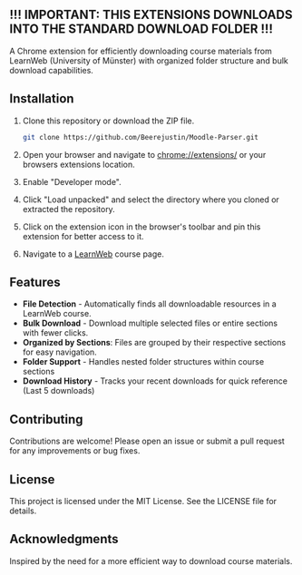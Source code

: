 ## !!! IMPORTANT: THIS EXTENSIONS DOWNLOADS INTO THE STANDARD DOWNLOAD FOLDER !!!

A Chrome extension for efficiently downloading course materials from LearnWeb (University of Münster) with organized folder structure and bulk download capabilities.

## Installation

1. Clone this repository or download the ZIP file.

    ```sh
    git clone https://github.com/Beerejustin/Moodle-Parser.git
    ```

2. Open your browser and navigate to [chrome://extensions/](http://_vscodecontentref_/1) or your browsers extensions location.

3. Enable "Developer mode".

4. Click "Load unpacked" and select the directory where you cloned or extracted the repository.

5. Click on the extension icon in the browser's toolbar and pin this extension for better access to it.

6. Navigate to a [LearnWeb](https://www.uni-muenster.de/LearnWeb/learnweb2/) course page.

## Features

- **File Detection** - Automatically finds all downloadable resources in a LearnWeb course.
- **Bulk Download** - Download multiple selected files or entire sections with fewer clicks.
- **Organized by Sections**: Files are grouped by their respective sections for easy navigation.
- **Folder Support** - Handles nested folder structures within course sections
- **Download History** - Tracks your recent downloads for quick reference (Last 5 downloads)

## Contributing

Contributions are welcome! Please open an issue or submit a pull request for any improvements or bug fixes.

## License

This project is licensed under the MIT License. See the LICENSE file for details.

## Acknowledgments

Inspired by the need for a more efficient way to download course materials.